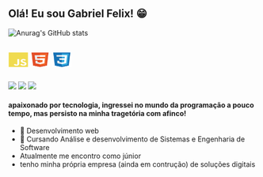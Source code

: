 ## Olá! Eu sou Gabriel Felix! 😁

![Anurag's GitHub stats](https://github-readme-stats.vercel.app/api?username=DivGabs&show_icons=true&theme=cobalt)
<div style="display: inline_block"><br>
  <img align="center" alt="Rafa-Js" height="30" width="40" src="https://raw.githubusercontent.com/devicons/devicon/master/icons/javascript/javascript-plain.svg">
  <img align="center" alt="Rafa-HTML" height="30" width="40" src="https://raw.githubusercontent.com/devicons/devicon/master/icons/html5/html5-original.svg">
  <img align="center" alt="Rafa-CSS" height="30" width="40" src="https://raw.githubusercontent.com/devicons/devicon/master/icons/css3/css3-original.svg">
 </div>
 
 ##
 
 <div> 
  <a href="https://www.youtube.com/channel/UCXU24RVC3WnMziGzzrFi9FA" target="_blank"><img src="https://img.shields.io/badge/YouTube-FF0000?style=for-the-badge&logo=youtube&logoColor=white" target="_blank"></a>
   <a href = "mailto:gabrieljf268@outlook.com"><img src="https://img.shields.io/badge/-Gmail-%23333?style=for-the-badge&logo=gmail&logoColor=white" target="_blank"></a>
  <a href="https://www.linkedin.com/in/gabriel-felix-b24294211/" target="_blank"><img src="https://img.shields.io/badge/-LinkedIn-%230077B5?style=for-the-badge&logo=linkedin&logoColor=white" target="_blank"></a> 
  
</div>

#### apaixonado por tecnologia, ingressei no mundo da programação a pouco tempo, mas persisto na minha tragetória com afinco!
- 🔭 Desenvolvimento web
- 👯 Cursando Análise e desenvolvimento de Sistemas e Engenharia de Software
- Atualmente me encontro como júnior
- tenho minha própria empresa (ainda em contrução) de soluções digitais

